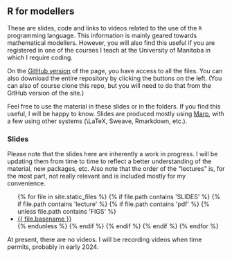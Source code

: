 ## R for modellers

These are slides, code and links to videos related to the use of the `R` programming language. This information is mainly geared towards mathematical modellers. However, you will also find this useful if you are registered in one of the courses I teach at the University of Manitoba in which I require coding.

On the [GitHub version](https://github.com/julien-arino/R-for-modellers/) of the page, you have access to all the files. You can also download the entire repository by clicking the buttons on the left. (You can also of course clone this repo, but you will need to do that from the GitHub version of the site.)

Feel free to use the material in these slides or in the folders. If you find this useful, I will be happy to know. Slides are produced mostly using [Marp](https://marp.app/), with a few using other systems (\LaTeX, Sweave, Rmarkdown, etc.).

### Slides

Please note that the slides here are inherently a work in progress. I will be updating them from time to time to reflect a better understanding of the material, new packages, etc. Also note that the order of the "lectures" is, for the most part, not really relevant and is included mostly for my convenience.

<ul>
{% for file in site.static_files %}
  {% if file.path contains 'SLIDES' %}
    {% if file.path contains 'lecture' %}
      {% if file.path contains 'pdf' %}
        {% unless file.path contains 'FIGS' %}
          <li><a href="https://julien-arino.github.io/R-for-modellers/SLIDES/{{ file.basename }}.pdf">{{ file.basename }}</a></li>
        {% endunless %}
      {% endif %}
    {% endif %}
  {% endif %}
{% endfor %}
</ul>

At present, there are no videos. I will be recording videos when time permits, probably in early 2024.